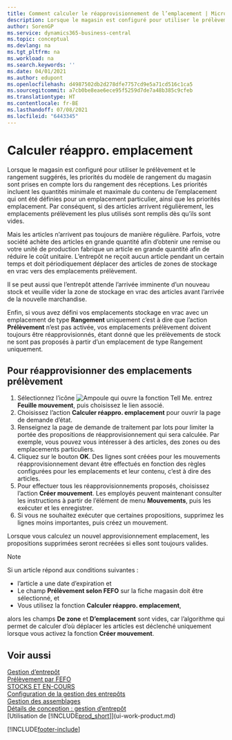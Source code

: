 ```yaml
---
title: Comment calculer le réapprovisionnement de l’emplacement | Microsoft Docs
description: Lorsque le magasin est configuré pour utiliser le prélèvement et le rangement suggérés, les priorités du modèle de rangement du magasin sont prises en compte lors du rangement des réceptions.
author: SorenGP
ms.service: dynamics365-business-central
ms.topic: conceptual
ms.devlang: na
ms.tgt_pltfrm: na
ms.workload: na
ms.search.keywords: ''
ms.date: 04/01/2021
ms.author: edupont
ms.openlocfilehash: d4987502db2d278dfe7757cd9e5a71cd516c1ca5
ms.sourcegitcommit: a7cb0be8eae6ece95f5259d7de7a48b385c9cfeb
ms.translationtype: HT
ms.contentlocale: fr-BE
ms.lasthandoff: 07/08/2021
ms.locfileid: "6443345"
---
```

# <a name="calculate-bin-replenishment"></a>Calculer réappro. emplacement
Lorsque le magasin est configuré pour utiliser le prélèvement et le rangement suggérés, les priorités du modèle de rangement du magasin sont prises en compte lors du rangement des réceptions. Les priorités incluent les quantités minimale et maximale du contenu de l’emplacement qui ont été définies pour un emplacement particulier, ainsi que les priorités emplacement. Par conséquent, si des articles arrivent régulièrement, les emplacements prélèvement les plus utilisés sont remplis dès qu’ils sont vides.  

Mais les articles n’arrivent pas toujours de manière régulière. Parfois, votre société achète des articles en grande quantité afin d’obtenir une remise ou votre unité de production fabrique un article en grande quantité afin de réduire le coût unitaire. L’entrepôt ne reçoit aucun article pendant un certain temps et doit périodiquement déplacer des articles de zones de stockage en vrac vers des emplacements prélèvement.  

Il se peut aussi que l’entrepôt attende l’arrivée imminente d’un nouveau stock et veuille vider la zone de stockage en vrac des articles avant l’arrivée de la nouvelle marchandise.  

Enfin, si vous avez défini vos emplacements stockage en vrac avec un emplacement de type **Rangement** uniquement c’est à dire que l’action **Prélèvement** n’est pas activée, vos emplacements prélèvement doivent toujours être réapprovisionnés, étant donné que les prélèvements de stock ne sont pas proposés à partir d’un emplacement de type Rangement uniquement.  

## <a name="to-replenish-pick-bins"></a>Pour réapprovisionner des emplacements prélèvement  
1.  Sélectionnez l’icône ![Ampoule qui ouvre la fonction Tell Me.](media/ui-search/search_small.png "Dites-moi ce que vous voulez faire") entrez **Feuille mouvement**, puis choisissez le lien associé.  
2.  Choisissez l’action **Calculer réappro. emplacement** pour ouvrir la page de demande d’état.  
3.  Renseignez la page de demande de traitement par lots pour limiter la portée des propositions de réapprovisionnement qui sera calculée. Par exemple, vous pouvez vous intéresser à des articles, des zones ou des emplacements particuliers.  
4.  Cliquez sur le bouton **OK**. Des lignes sont créées pour les mouvements réapprovisionnement devant être effectués en fonction des règles configurées pour les emplacements et leur contenu, c’est à dire des articles.  
5.  Pour effectuer tous les réapprovisionnements proposés, choisissez l’action **Créer mouvement**. Les employés peuvent maintenant consulter les instructions à partir de l’élément de menu **Mouvements**, puis les exécuter et les enregistrer.  
6.  Si vous ne souhaitez exécuter que certaines propositions, supprimez les lignes moins importantes, puis créez un mouvement.  

Lorsque vous calculez un nouvel approvisionnement emplacement, les propositions supprimées seront recréées si elles sont toujours valides.  

> [!NOTE]  
>  Si un article répond aux conditions suivantes :  
>   
>  -   l’article a une date d’expiration et  
> -   Le champ **Prélèvement selon FEFO** sur la fiche magasin doit être sélectionné, et  
> -   Vous utilisez la fonction **Calculer réappro. emplacement**,  
>   
>  alors les champs **De zone** et **D’emplacement** sont vides, car l’algorithme qui permet de calculer d’où déplacer les articles est déclenché uniquement lorsque vous activez la fonction **Créer mouvement**.  

## <a name="see-also"></a>Voir aussi  
[Gestion d’entrepôt](warehouse-manage-warehouse.md)  
[Prélèvement par FEFO](warehouse-picking-by-fefo.md)  
[STOCKS ET EN-COURS](inventory-manage-inventory.md)  
[Configuration de la gestion des entrepôts](warehouse-setup-warehouse.md)     
[Gestion des assemblages](assembly-assemble-items.md)    
[Détails de conception : gestion d’entrepôt](design-details-warehouse-management.md)  
[Utilisation de [!INCLUDE[prod_short](includes/prod_short.md)]](ui-work-product.md)


[!INCLUDE[footer-include](includes/footer-banner.md)]